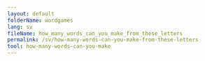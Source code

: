 ```yaml
---
layout: default
folderName: wordgames
lang: sv
fileName: how_many_words_can_you_make_from_these_letters
permalink: /sv/how-many-words-can-you-make-from-these-letters
tool: how-many-words-can-you-make
---
```

